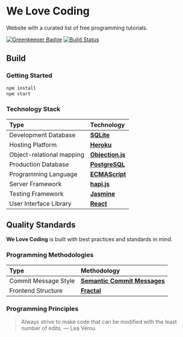 # We Love Coding

Website with a curated list of free programming tutorials.

[![Greenkeeper Badge](https://badges.greenkeeper.io/welovecoding/website.svg)](https://greenkeeper.io/) [![Build Status](https://travis-ci.org/welovecoding/website.svg?branch=master)](https://travis-ci.org/welovecoding/website)

## Build

### Getting Started

```bash
npm install
npm start
```

### Technology Stack

Type | Technology 
:--- | :--- 
Development Database | [**SQLite**](https://www.sqlite.org)
Hosting Platform | [**Heroku**](https://dashboard.heroku.com)
Object-relational mapping | [**Objection.js**](http://vincit.github.io/objection.js/)
Production Database | [**PostgreSQL**](https://www.postgresql.org)
Programming Language | [**ECMAScript**](https://www.ecma-international.org/ecma-262/6.0/)
Server Framework | [**hapi.js**](https://hapijs.com)
Testing Framework | [**Jasmine**](https://jasmine.github.io)
User Interface Library | [**React**](https://reactjs.org)

## Quality Standards

**We Love Coding** is built with best practices and standards in mind.

### Programming Methodologies

Type | Methodology 
:--- | :--- 
Commit Message Style | [**Semantic Commit Messages**](https://seesparkbox.com/foundry/semantic_commit_messages)
Frontend Structure | [**Fractal**](https://hackernoon.com/fractal-a-react-app-structure-for-infinite-scale-4dab943092af)

### Programming Principles

> Always strive to make code that can be modified with the least number of edits. — Lea Verou
